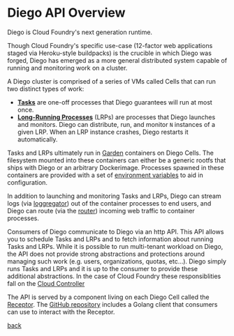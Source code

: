 # Diego API Overview

Diego is Cloud Foundry's next generation runtime.

Though Cloud Foundry's specific use-case (12-factor web applications staged via Heroku-style buildpacks) is the crucible in which Diego was forged, Diego has emerged as a more general distributed system capable of running and monitoring work on a cluster.

A Diego cluster is comprised of a series of VMs called Cells that can run two distinct types of work:

- [**Tasks**](tasks.md) are one-off processes that Diego guarantees will run at most once.
- [**Long-Running Processes**](lrps.md) (LRPs) are processes that Diego launches and monitors.  Diego can distribute, run, and monitor `N` instances of a given LRP.  When an LRP instance crashes, Diego restarts it automatically.

Tasks and LRPs ultimately run in [Garden](http://github.com/cloudfoundry-incubator/garden) containers on Diego Cells.  The filesystem mounted into these containers can either be a generic rootfs that ships with Diego or an arbitrary Dockerimage.  Processes spawned in these containers are provided with a set of [environment variables](environment.md) to aid in configuration.

In addition to launching and monitoring Tasks and LRPs, Diego can stream logs (via [loggregator](http://github.com/cloudfoundry/loggregator)) out of the container processes to end users, and Diego can route (via the [router](http://github.com/cloudfoundry/router)) incoming web traffic to container processes.

Consumers of Diego communicate to Diego via an http API.  This API allows you to schedule Tasks and LRPs and to fetch information about running Tasks and LRPs.  While it is possible to run multi-tenant workload on Diego, the API does not provide strong abstractions and protections around managing such work (e.g. users, organizations, quotas, etc...).  Diego simply runs Tasks and LRPs and it is up to the consumer to provide these additional abstractions.  In the case of Cloud Foundry these responsiblities fall on the [Cloud Controller](http://github.com/cloudfoundry/cloud_controller_ng)

The API is served by a component living on each Diego Cell called the [Receptor](http://github.com/cloudfoundry-incubator/receptor).  The [GitHub repository](http://github.com/cloudfoundry-incubator/receptor) includes a Golang client that consumers can use to interact with the Receptor.

[back](README.md)